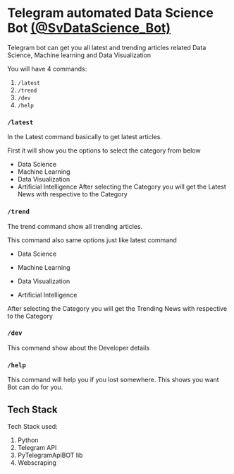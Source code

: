 # Telegram automated Data Science Bot [(@SvDataScience_Bot)](https://t.me/svdatascience_bot)

Telegram bot can get you all latest and trending articles related Data Science, Machine learning and Data Visualization

You will have 4 commands:
1. `/latest`
2. `/trend`
3. `/dev`
4. `/help`

### `/latest`
In the Latest command basically to get latest articles.

First it will show you the options to select the category from below
* Data Science
* Machine Learning
* Data Visualization
* Artificial Intelligence
After selecting the Category you will get the Latest News with respective to the Category

### `/trend`
The trend command show all trending articles.

This command also same options just like latest command
* Data Science

* Machine Learning

* Data Visualization

* Artificial Intelligence

After selecting the Category you will get the Trending News with respective to the Category

### `/dev`
This command show about the Developer details

### `/help`
This command will help you if you lost somewhere. This shows you want Bot can do for you.

## Tech Stack
Tech Stack used:
1. Python
2. Telegram API
3. PyTelegramApiBOT lib
4. Webscraping

